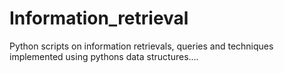 # Information_retrieval
Python scripts on information retrievals, queries and techniques implemented using pythons data structures....
